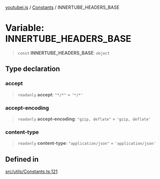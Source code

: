 [youtubei.js](../../../README.md) / [Constants](../README.md) / INNERTUBE\_HEADERS\_BASE

# Variable: INNERTUBE\_HEADERS\_BASE

> `const` **INNERTUBE\_HEADERS\_BASE**: `object`

## Type declaration

### accept

> `readonly` **accept**: `"*/*"` = `'*/*'`

### accept-encoding

> `readonly` **accept-encoding**: `"gzip, deflate"` = `'gzip, deflate'`

### content-type

> `readonly` **content-type**: `"application/json"` = `'application/json'`

## Defined in

[src/utils/Constants.ts:121](https://github.com/LuanRT/YouTube.js/blob/e1650e12979e68b9546bc63989f86b651960a10a/src/utils/Constants.ts#L121)
